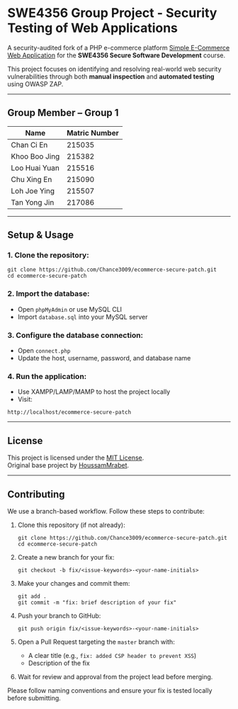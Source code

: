 # SWE4356 Group Project - Security Testing of Web Applications 

A security-audited fork of a PHP e-commerce platform [Simple E-Commerce Web Application](https://github.com/HoussamMrabet/Simple-eCommerce-WebSite) for the **SWE4356 Secure Software Development** course.

This project focuses on identifying and resolving real-world web security vulnerabilities through both **manual inspection** and **automated testing** using OWASP ZAP.

---

## Group Member – Group 1

| Name             | Matric Number |
|------------------|---------------|
| Chan Ci En       | 215035        |
| Khoo Boo Jing    | 215382        |
| Loo Huai Yuan    | 215516        |
| Chu Xing En      | 215090        |
| Loh Joe Ying     | 215507        |
| Tan Yong Jin     | 217086        |

---

## Setup & Usage

### 1. Clone the repository:
```
git clone https://github.com/Chance3009/ecommerce-secure-patch.git
cd ecommerce-secure-patch
```

### 2. Import the database:
- Open `phpMyAdmin` or use MySQL CLI
- Import `database.sql` into your MySQL server

### 3. Configure the database connection:
- Open `connect.php`
- Update the host, username, password, and database name

### 4. Run the application:
- Use XAMPP/LAMP/MAMP to host the project locally
- Visit:
```
http://localhost/ecommerce-secure-patch
```

---

## License

This project is licensed under the [MIT License](LICENSE).  
Original base project by [HoussamMrabet](https://github.com/HoussamMrabet/Simple-eCommerce-WebSite).

---

## Contributing

We use a branch-based workflow. Follow these steps to contribute:

1. Clone this repository (if not already):
   ```
   git clone https://github.com/Chance3009/ecommerce-secure-patch.git
   cd ecommerce-secure-patch
   ```

2. Create a new branch for your fix:
   ```
   git checkout -b fix/<issue-keywords>-<your-name-initials>
   ```

3. Make your changes and commit them:
   ```
   git add .
   git commit -m "fix: brief description of your fix"
   ```

4. Push your branch to GitHub:
   ```
   git push origin fix/<issue-keywords>-<your-name-initials>
   ```

5. Open a Pull Request targeting the `master` branch with:
   - A clear title (e.g., `fix: added CSP header to prevent XSS`)
   - Description of the fix

6. Wait for review and approval from the project lead before merging.

Please follow naming conventions and ensure your fix is tested locally before submitting.
